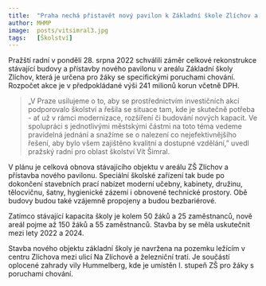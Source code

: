 ```yaml
---
title:  "Praha nechá přistavět nový pavilon k Základní škole Zlíchov a obnoví i stávající prostory"
author: MHMP
image:  posts/vitsimral3.jpg
tags:   [Školství]
---
```

 
Pražští radní v pondělí 28. srpna 2022 schválili záměr celkové rekonstrukce stávající budovy a přístavby nového pavilonu v areálu Základní školy Zlíchov, která je určena pro žáky se specifickými poruchami chování. Rozpočet akce je v předpokládané výši 241 milionů korun včetně DPH.

> „V Praze usilujeme o to, aby se prostřednictvím investičních akcí podporovalo školství a řešila se situace tam, kde je skutečně potřeba - ať už v rámci modernizace, rozšíření či budování nových kapacit. Ve spolupráci s jednotlivými městskými částmi na toto téma vedeme pravidelná jednání a snažíme se o nalezení co nejefektivnějšího řešení, aby bylo všem zajištěno kvalitní a dostupné vzdělání,” uvedl pražský radní pro oblast školství Vít Šimral.

V plánu je celková obnova stávajícího objektu v areálu ZŠ Zlíchov a přístavba nového pavilonu. Speciální školské zařízení tak bude po dokončení stavebních prací nabízet moderní učebny, kabinety, družinu, tělocvičnu, šatny, hygienické zázemí i obnovené technické prostory. Obě budovy budou také vzájemně propojeny a budou bezbariérové.

Zatímco stávající kapacita školy je kolem 50 žáků a 25 zaměstnanců, nově areál pojme až 150 žáků a 55 zaměstnanců. Stavba by se měla uskutečnit mezi lety 2022 a 2024.

Stavba nového objektu základní školy je navržena na pozemku ležícím v centru Zlíchova mezi ulicí Na Zlíchově a železniční tratí. Je součástí oplocené zahrady vily Hummelberg, kde je umístěn I. stupeň ZŠ pro žáky s poruchami chování.
